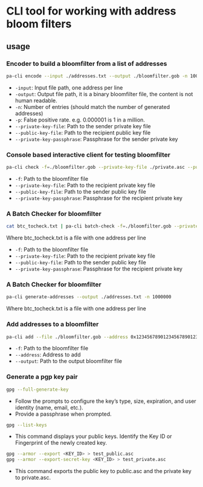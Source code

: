 # CLI tool for working with address bloom filters

## usage

### Encoder to build a bloomfilter from a list of addresses
```bash
pa-cli encode --input ./addresses.txt --output ./bloomfilter.gob -n 1000000 -p 0.000001 --private-key-file ./private.asc --public-key-file ./public.asc --private-key-passphrase "123456"
```

- `-input`: Input file path, one address per line
- `-output`: Output file path, it is a binary bloomfilter file, the content is not human readable.
- `-n`: Number of entries (should match the number of generated addresses)
- `-p`: False positive rate. e.g. 0.000001 is 1 in a million.
- `--private-key-file`: Path to the sender private key file
- `--public-key-file`: Path to the recipient public key file
- `--private-key-passphrase`: Passphrase for the sender private key

### Console based interactive client for testing bloomfilter

```bash
pa-cli check -f=./bloomfilter.gob --private-key-file ./private.asc --public-key-file ./public.asc --private-key-passphrase "123456"
```

- `-f`: Path to the bloomfilter file
- `--private-key-file`: Path to the recipient private key file
- `--public-key-file`: Path to the sender public key file
- `--private-key-passphrase`: Passphrase for the recipient private key

### A Batch Checker for bloomfilter

```bash
cat btc_tocheck.txt | pa-cli batch-check -f=./bloomfilter.gob --private-key-file ./private.asc --public-key-file ./public.asc --private-key-passphrase "123456" > /tmp/missing.txt
```

Where btc_tocheck.txt is a file with one address per line

- `-f`: Path to the bloomfilter file
- `--private-key-file`: Path to the recipient private key file
- `--public-key-file`: Path to the sender public key file
- `--private-key-passphrase`: Passphrase for the recipient private key

### A Batch Checker for bloomfilter

```bash
pa-cli generate-addresses --output ./addresses.txt -n 1000000
```

Where btc_tocheck.txt is a file with one address per line

### Add addresses to a bloomfilter

```bash
pa-cli add --file ./bloomfilter.gob --address 0x1234567890123456789012345678901234567890 --output ./bloomfilter.gob
```

- `-f`: Path to the bloomfilter file
- `--address`: Address to add
- `--output`: Path to the output bloomfilter file

### Generate a pgp key pair

```bash
gpg --full-generate-key
```

- Follow the prompts to configure the key’s type, size, expiration, and user identity (name, email, etc.).
- Provide a passphrase when prompted.

```bash
gpg --list-keys
```

- This command displays your public keys. Identify the Key ID or Fingerprint of the newly created key.

```bash
gpg --armor --export <KEY_ID> > test_public.asc
gpg --armor --export-secret-key <KEY_ID> > test_private.asc
```

- This command exports the public key to public.asc and the private key to private.asc.